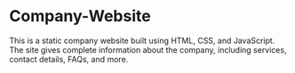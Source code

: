 # Company-Website
This is a static company website built using HTML, CSS, and JavaScript. The site gives complete information about the company, including services, contact details, FAQs, and more.
